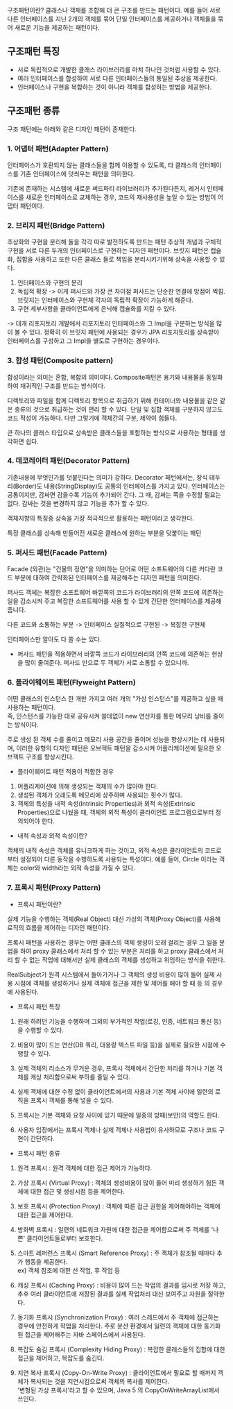 구조패턴이란? 
클래스나 객체를 조합해 더 큰 구조를 만드는 패턴이다. 예를 들어 서로 다른 인터페이스를 지닌 2개의 객체를 묶어 단일 인터페이스를 제공하거나 객체들을 묶어 새로운 기능을 제공하는 패턴이다. 

## 구조패턴 특징

-   서로 독립적으로 개발한 클래스 라이브러리를 마치 하나인 것처럼 사용할 수 있다.
-   여러 인터페이스를 합성하여 서로 다른 인터페이스들의 통일된 추상을 제공한다.
-   인터페이스나 구현을 복합하는 것이 아니라 객체를 합성하는 방법을 제공한다.


## 구조패턴 종류

구조 패턴에는 아래와 같은 디자인 패턴이 존재한다.

### 1.  어댑터 패턴(Adapter Pattern)  
 인터페이스가 호환되지 않는 클래스들을 함께 이용할 수 있도록, 타 클래스의 인터페이스를 기존 인터페이스에 덧씌우는 패턴을 의미한다. 

기존에 존재하는 시스템에 새로운 써드파티 라이브러리가 추가된다든지, 레거시 인터페이스를 새로운 인터페이스로 교체하는 경우, 코드의 재사용성을 높일 수 있는 방법이 어댑터 패턴이다. 

### 2.  브리지 패턴(Bridge Pattern)  
추상화와 구현을 분리해 둘을 각각 따로 발전하도록 만드는 패턴
추상적 개념과 구체적 구현을 서로 다른 두개의 인터페이스로 구현하는 디자인 패턴이다. 
브릿지 패턴은 캡슐화, 집합을 사용하고 또한 다른 클래스 들로 책임을 분리시키기위해 상속을 사용할 수 있다. 

1. 인터페이스와 구현의 분리
2. 독립적 확장 -> 이게 퍼사드와 가장 큰 차이점 퍼사드는 단순한 연결에 방점이 찍힘. 브릿지는 인터페이스와 구현체 각자의 독립적 확장이 가능하게 해준다. 
3. 구현 세부사항을 클라이언트에게 은닉해 캡슐화를 지킬 수 있다. 

-> 대개 리포지토리 개발에서 리포지토리 인터페이스와 그  Impl을 구분하는 방식을 많이 볼 수 있다. 정확히 이 브릿지 패턴에 사용되는 경우가 JPA 리포지토리를 상속받아 인터페이스를 구성하고 그 Impl을 별도로 구현하는 경우이다. 

### 3.  합성 패턴(Composite pattern)  
합성이라는 의미는 혼합, 복합의 의미이다. 
Composite패턴은 용기와 내용물을 동일화 하여 재귀적인 구조를 만드는 방식이다. 

디렉토리와 파일을 함께 디렉토리 항목으로 취급하기 위해 컨테이너와 내용물을 같은 같은 종류의 것으로 취급하는 것이 편리 할 수 있다. 단일 및 집합 객체를 구분하지 않고도 코드 작성이 가능하다. 다만 그렇기에 객체간의 구분, 제약이 힘들다. 

큰 하나의 클래스 타입으로 상속받은 클래스들을 포함하는 방식으로 사용하는 형태를 생각하면 쉽다. 


### 4.  데코레이터 패턴(Decorator Pattern)  
기존내용에 무엇인가를 덧붙인다는 의미가 강하다. 
Decorator 패턴에서는, 장식 테두리(Border)도 내용(StringDisplay)도 공통의 인터페이스를 가지고 있다. 인터페이스는 공통이지만, 감싸면 감을수록 기능이 추가되어 간다. 그 때, 감싸는 쪽을 수정할 필요는 없다. 감싸는 것을 변경하지 않고 기능을 추가 할 수 있다.

객체지향의 특징중 상속을 가장 적극적으로 활용하는 패턴이라고 생각한다. 

특정 클래스를 상속해 만들어진 새로운 클래스에 원하는 부분을 덧붙이는 패턴 

### 5.  퍼사드 패턴(Facade Pattern)  
Facade (외관)는 "건물의 정면"을 의미하는 단어로 어떤 소프트웨어의 다른 커다란 코드 부분에 대하여 간략화된 인터페이스를 제공해주는 디자인 패턴을 의미한다.

퍼사드 객체는 복잡한 소프트웨어 바깥쪽의 코드가 라이브러리의 안쪽 코드에 의존하는 일을 감소시켜 주고 복잡한 소프트웨어를 사용 할 수 있게 간단한 인터페이스를 제공해줍니다.

다른 코드와 소통하는 부분 -> 인터페이스
실질적으로 구현된  ->  복잡한 구현체 

인터페이스만 알아도 다 쓸 수는 있다. 
 - 퍼사드 패턴을 적용하면서 바깥쪽 코드가 라이브러리의 안쪽 코드에 의존하는 현상을 많이 줄여준다. 퍼사드 만으로 두 객체가 서로 소통할 수 있으니까. 
    
### 6.  플라이웨이트 패턴(Flyweight Pattern)  
어떤 클래스의 인스턴스 한 개만 가지고 여러 개의 "가상 인스턴스"를 제공하고 싶을 때 사용하는 패턴이다.  
즉, 인스턴스를 가능한 대로 공유시켜 쓸데없이 new 연산자를 통한 메모리 낭비를 줄이는 방식이다.

주로 생성 된 객체 수를 줄이고 메모리 사용 공간을 줄이며 성능을 향상시키는 데 사용되며, 이러한 유형의 디자인 패턴은 오브젝트 패턴을 감소시켜 어플리케이션에 필요한 오브젝트 구조를 향상시킨다.

-   플라이웨이트 패턴 적용이 적합한 경우

1.  어플리케이션에 의해 생성되는 객체의 수가 많아야 한다.
2.  생성된 객체가 오래도록 메모리에 상주하며 사용되는 횟수가 많다.
3.  객체의 특성을 내적 속성(Intrinsic Properties)과 외적 속성(Extrinsic Properties)으로 나눴을 때, 객체의 외적 특성이 클라이언트 프로그램으로부터 정의되어야 한다.

-   내적 속성과 외적 속성이란?

객체의 내적 속성은 객체를 유니크하게 하는 것이고, 외적 속성은 클라이언트의 코드로부터 설정되어 다른 동작을 수행하도록 사용되는 특성이다. 예를 들어, Circle 이라는 객체는 color와 width라는 외적 속성을 가질 수 있다.
    
### 7.  프록시 패턴(Proxy Pattern)  
-   프록시 패턴이란?

실제 기능을 수행하는 객체(Real Object) 대신 가상의 객체(Proxy Object)를 사용해 로직의 흐름을 제어하는 디자인 패턴이다.

프록시 패턴을 사용하는 경우는 어떤 클래스의 객체 생성이 오래 걸리는 경우 그 일을 분업을 하여 proxy 클래스에서 처리 할 수 있는 부분은 처리를 하고 proxy 클래스에서 처리 할 수 없는 작업에 대해서만 실제 클래스의 객체를 생성하고 위임하는 방식을 취한다.

RealSubject가 원격 시스템에서 돌아가거나 그 객체의 생성 비용이 많이 들어 실제 사용 시점에 객체를 생성하거나 실제 객체에 접근을 제한 및 제어를 해야 할 때 등 의 경우에 사용된다.

-   프록시 패턴 특징

1.  원래 하려던 기능을 수행하며 그외의 부가적인 작업(로깅, 인증, 네트워크 통신 등)을 수행할 수 있다.
    
2.  비용이 많이 드는 연산(DB 쿼리, 대용량 텍스트 파일 등)을 실제로 필요한 시점에 수행할 수 있다.
    
3.  실제 객체의 리소스가 무거운 경우, 프록시 객체에서 간단한 처리를 하거나 기본 객체를 캐싱 처리함으로써 부하를 줄일 수 있다.
    
4.  실제 객체에 대한 수정 없이 클라이언트에서의 사용과 기본 객체 사이에 일련의 로직을 프록시 객체를 통해 넣을 수 있다.
    
5.  프록시는 기본 객체와 요청 사이에 있기 때문에 일종의 방패(보안)의 역할도 한다.
    
6.  사용자 입장에서는 프록시 객체나 실제 객체나 사용법이 유사하므로 구조나 코드 구현이 간단하다.
    

-   프록시 패턴 종류

1.  원격 프록시 : 원격 객체에 대한 접근 제어가 가능하다.
    
2.  가상 프록시 (Virtual Proxy) : 객체의 생성비용이 많이 들어 미리 생성하기 힘든 객체에 대한 접근 및 생성시점 등을 제어한다.
    
3.  보호 프록시 (Protection Proxy) : 객체에 따른 접근 권한을 제어해야하는 객체에 대한 접근을 제어한다.
    
4.  방화벽 프록시 : 일련의 네트워크 자원에 대한 접근을 제어함으로써 주 객체를 '나쁜' 클라이언트들로부터 보호한다.
    
5.  스마트 레퍼런스 프록시 (Smart Reference Proxy) : 주 객체가 참조될 때마다 추가 행동을 제공한다.  
    ex) 객체 참조에 대한 선 작업, 후 작업 등
    
6.  캐싱 프록시 (Caching Proxy) : 비용이 많이 드는 작업의 결과를 임시로 저장 하고, 추후 여러 클라이언트에 저장된 결과를 실제 작업처리 대신 보여주고 자원을 절약한다.
    
7.  동기화 프록시 (Synchronization Proxy) : 여러 스레드에서 주 객체에 접근하는 경우에 안전하게 작업을 처리한다. 주로 분산 환경에서 일련의 객체에 대한 동기화 된 접근을 제어해주는 자바 스페이스에서 사용된다.
    
8.  복잡도 숨김 프록시 (Complexity Hiding Proxy) : 복잡한 클래스들의 집합에 대한 접근을 제어하고, 복잡도를 숨긴다.
    
9.  지연 복사 프록시 (Copy-On-Write Proxy) : 클라이언트에서 필요로 할 때까지 객체가 복사되는 것을 지연시킴으로써 객체의 복사를 제어한다.  
    '변형된 가상 프록시'라고 할 수 있으며, Java 5 의 CopyOnWriteArrayList에서 쓰인다.